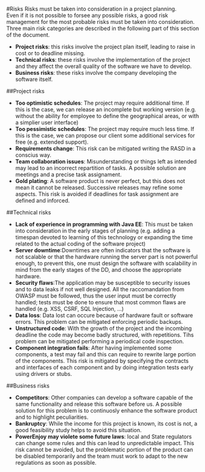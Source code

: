 #Risks
Risks must be taken into consideration in a project planning.  
Even if it is not possible to forsee any possible risks, a good risk management for the most probable risks must be taken into consideration. Three main risk categories are described in the following part of this section of the document.

- **Project risks**: this risks involve the project plan itself, leading to raise in cost or to deadline missing.
- **Technical risks**: these risks involve the implementation of the project and they affect the overall quality of the software we have to develop.
- **Business risks**: these risks involve the company developing the software itself.

##Project risks
- **Too optimistic schedules**: The project may require additional time. If this is the case, we can release an incomplete but working version (e.g. without the ability for employee to define the geographical areas, or with a simplier user interface)
- **Too pessimistic schedules**: The project may require much less time. If this is the case, we can propose our client some additional services for free (e.g. extended support).
- **Requirements change**: This risk can be mitigated writing the RASD in a conscius way.
- **Team collaboration issues**: Misunderstanding or things left as intended may lead to an incorrect repartition of tasks. A possible solution are meetings and a precise task assignament.
- **Gold plating**: A software product is never perfect, but this does not mean it cannot be released. Successive releases may refine some aspects. This risk is avoided if deadlines for task assignment are defined and inforced.

##Technical risks

- **Lack of experience in programming with Java EE**: This must be taken into consideration in the early stages of planning (e.g. adding a timespan devoted to learning of this technology or expanding the time related to the actual coding of the software project)
- **Server downtime**:Downtimes are often indicators that the software is not scalable or that the hardware running the server part is not powerful enough, to prevent this, one must design the software with scalability in mind from the early stages of the DD, and choose the appropriate hardware.
- **Security flaws**:The application may be susceptible to security issues and to data leaks if not well designed. All the raccomandation from OWASP must be followed, thus the user input must be correctly handled; tests must be done to ensure that most common flaws are handled (e.g. XSS, CSRF, SQL Injection, &hellip;)
- **Data loss**: Data lost can occure because of hardware fault or software errors. This problem can be mitigated enforcing periodic backups.
- **Unstructured code**: With the growth of the project and the incombing deadline the code may become badly structured, with repetitions. Tihs problem can be mitigated performing a periodical code inspection.
- **Component integration fails**: After having implemented some components, a test may fail and this can require to rewrite large portion of the components. This risk is mitigated by specifying the contracts and interfaces of each component and by doing integration tests early using drivers or stubs.

##Business risks

- **Competitors**: Other companies can develop a software capable of the same functionality and release this software before us. A possible solution for this problem is to continuosly enhance the software product and to highlight peculiarities.
- **Bankruptcy**: While the income for this project is known, its cost is not, a good feasibility study helps to avoid this situation.
- **PowerEnjoy may violete some future laws**: local and State regulators can change some rules and this can lead to unpredictable impact. This risk cannot be avoided, but the problematic portion of the product can be disabled temporarily and the team must work to adapt to the new regulations as soon as possible.
